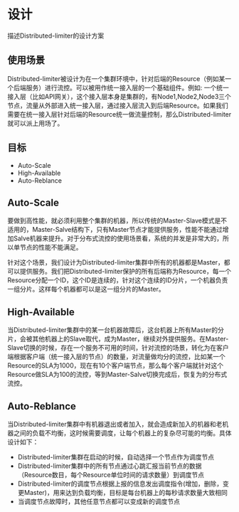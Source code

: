 # 设计
描述Distributed-limiter的设计方案

## 使用场景
Distributed-limiter被设计为在一个集群环境中，针对后端的Resource（例如某一个后端服务）进行流控。可以被用作统一接入层的一个基础组件。例如: 一个统一接入层（比如API网关），这个接入层本身是集群的，有Node1,Node2,Node3三个节点，流量从外部进入统一接入层，通过接入层流入到后端Resource。如果我们需要在统一接入层针对后端的Resource统一做流量控制，那么Distributed-limiter就可以派上用场了。

## 目标
* Auto-Scale
* High-Available
* Auto-Reblance

## Auto-Scale
要做到高性能，就必须利用整个集群的机器，所以传统的Master-Slave模式是不适用的，Master-Salve结构下，只有Master节点才能提供服务，性能不能通过增加Salve机器来提升。对于分布式流控的使用场景看，系统的并发是非常大的，所以单节点的性能不能满足。

针对这个场景，我们设计为Distributed-limiter集群中所有的机器都是Master，都可以提供服务。我们把Distributed-limiter保护的所有后端称为Resource，每一个Resource分配一个ID，这个ID是连续的，针对这个连续的ID分片，一个机器负责一组分片。这样每个机器都可以是这一组分片的Master。

## High-Available
当Distributed-limiter集群中的某一台机器故障后，这台机器上所有Master的分片，会被其他机器上的Slave取代，成为Master，继续对外提供服务。在Master-Slave切换的时候，存在一个服务不可用的时间，针对流控的场景，转化为在客户端根据客户端（统一接入层的节点）的数量，对流量做均分的流控，比如某一个Resource的SLA为1000，现在有10个客户端节点，那么每个客户端就针对这个Resource做SLA为100的流控，等到Master-Salve切换完成后，恢复为的分布式流控。

## Auto-Reblance
当Distributed-limiter集群中有机器退出或者加入，就会造成新加入的机器和老机器之间的负载不均衡，这时候需要调度，让每个机器上的复杂尽可能的均衡。具体设计如下：

* Distributed-limiter集群在启动的时候，自动选择一个节点作为调度节点
* Distributed-limiter集群中的所有节点通过心跳汇报当前节点的数据（Resource数目，每个Resource单位时间的请求数量）到调度节点
* Distributed-limiter的调度节点根据上报的信息发出调度指令(增加，删除，变更Master)，用来达到负载均衡，目标是每台机器上的每秒请求数量大致相同
* 当调度节点故障时，其他任意节点都可以变成新的调度节点

